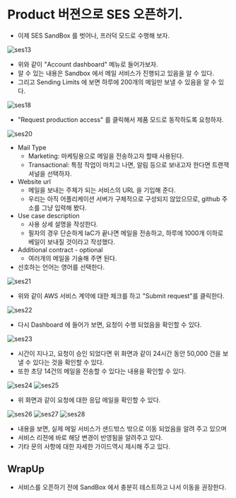 # Product 버젼으로 SES 오픈하기. 

- 이제 SES SandBox 를 벗어나, 프러덕 모드로 수행해 보자. 

![ses13](Documents/04.CAA/CCS/ccs-cm/src/main/resources/static/assets/manuals/ses13.png)

- 위와 같이 "Account dashboard" 메뉴로 들어가보자. 
- 알 수 있는 내용은 Sandbox 에서 메일 서비스가 진행되고 있음을 알 수 있다. 
- 그리고 Sending Limits 에 보면 하루에 200개의 메일만 보낼 수 있음을 알 수 있다. 

![ses18](Documents/04.CAA/CCS/ccs-cm/src/main/resources/static/assets/manuals/ses18.png)

- "Request production access" 를 클릭해서 제품 모드로 동작하도록 요청하자. 

![ses20](Documents/04.CAA/CCS/ccs-cm/src/main/resources/static/assets/manuals/ses20.png)

- Mail Type
  - Marketing: 마케팅용으로 메일을 전송하고자 할때 사용된다. 
  - Transactional: 특정 작업이 마치고 나면, 알림 등으로 보내고자 한다면 트랜잭셔널을 선택하자. 
- Website url
  - 메일을 보내는 주체가 되는 서비스의 URL 을 기입해 준다. 
  - 우리는 아직 어플리케이션 서버가 구체적으로 구성되지 않았으므로, github 주소를 그냥 입력해 봤다. 
- Use case description
  - 사용 상세 설명을 작성한다. 
  - 필자의 경우 단순하게 IaC가 끝나면 메일을 전송하고, 하루에 1000개 이하로 베일이 보내질 것이라고 작성했다.
- Additional contract - optional
  - 여러개의 메일을 기술해 주면 된다. 
- 선호하는 언어는 영어를 선택한다. 

![ses21](Documents/04.CAA/CCS/ccs-cm/src/main/resources/static/assets/manuals/ses21.png)

- 위와 같이 AWS 서비스 계약에 대한 체크를 하고 "Submit request"를 클릭한다.

![ses22](Documents/04.CAA/CCS/ccs-cm/src/main/resources/static/assets/manuals/ses22.png)

- 다시 Dashboard 에 들어가 보면, 요청이 수행 되었음을 확인할 수 있다.

![ses23](Documents/04.CAA/CCS/ccs-cm/src/main/resources/static/assets/manuals/ses23.png)

- 시간이 지나고, 요청이 승인 되었다면 위 화면과 같이 24시간 동안 50,000 건을 보낼 수 있다는 것을 확인할 수 있다.
- 또한 초당 14건의 메일을 전송할 수 있다는 내용을 확인할 수 있다. 

![ses24](Documents/04.CAA/CCS/ccs-cm/src/main/resources/static/assets/manuals/ses24.png)
![ses25](Documents/04.CAA/CCS/ccs-cm/src/main/resources/static/assets/manuals/ses25.png)

- 위 화면과 같이 요청에 대한 응답 메일을 확인할 수 있다. 

![ses26](Documents/04.CAA/CCS/ccs-cm/src/main/resources/static/assets/manuals/ses26.png)
![ses27](Documents/04.CAA/CCS/ccs-cm/src/main/resources/static/assets/manuals/ses27.png)
![ses28](Documents/04.CAA/CCS/ccs-cm/src/main/resources/static/assets/manuals/ses28.png)

- 내용을 보면, 실제 메일 서비스가 샌드밖스 밖으로 이동 되었음을 알려 주고 있으며
- 서비스 리젼에 바로 해당 변경이 반영됨을 알려주고 있다. 
- 기타 문의 사항에 대한 자세한 가이드역시 제시해 주고 있다. 

## WrapUp 

- 서비스를 오픈하기 전에 SandBox 에서 충분히 테스트하고 나서 이동을 권장한다. 


